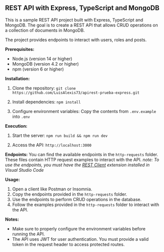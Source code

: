 ## REST API with Express, TypeScript and MongoDB

This is a sample REST API project built with Express, TypeScript and MongoDB. The goal is to create a REST API that allows CRUD operations on a collection of documents in MongoDB.

The project provides endpoints to interact with users, roles and posts.

**Prerequisites:**

- Node.js (version 14 or higher)
- MongoDB (version 4.2 or higher)
- npm (version 6 or higher)

**Installation:**

1. Clone the repository:
   `git clone https://github.com/LuisAlexis73/apirest-prueba-express.git`

2. Install dependencies:
   `npm install`

3. Configure environment variables:
   Copy the contents from
   `.env.example` into `.env`

**Execution:**

1. Start the server:
   `npm run build && npm run dev`

2. Access the API:
   `http://localhost:3000`

**Endpoints:**
You can find the available endpoints in the `http-requests` folder. These files contain HTTP request examples to interact with the API.
_note: To use the endpoints, you must have the [REST Client](https://marketplace.visualstudio.com/items?itemName=humao.rest-client) extension installed in Visual Studio Code_

**Usage:**

1. Open a client like Postman or Insomnia.
2. Copy the endpoints provided in the `http-requests` folder.
3. Use the endpoints to perform CRUD operations in the database.
4. Follow the examples provided in the `http-requests` folder to interact with the API.

**Notes:**

- Make sure to properly configure the environment variables before running the API.
- The API uses JWT for user authentication. You must provide a valid token in the request header to access protected routes.
